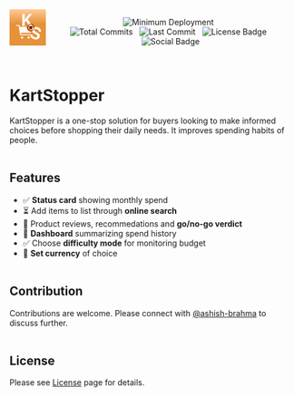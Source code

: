 
<div align="center" style="display: flex; margin: auto;">
  <!--  Brand logo -->
  <img src="KartStopper/Assets.xcassets/AppIcon.appiconset/KS_light.png" width="64px" height="64px"
       alt="App icon image with an orange background containing a blood red pause button surrounded by a cart symbol, initials K and S.">
  <br/><br/> <!--  Line break -->
  
  <!--  Badges -->
  <img alt="Minimum Deployment" src="https://img.shields.io/badge/minimum_deployment-18.0-orange"> &nbsp;  
  <img alt="Total Commits" src="https://img.shields.io/github/commit-activity/t/ashish-brahma/KartStopper"> &nbsp;
  <img alt="Last Commit" src="https://img.shields.io/github/last-commit/ashish-brahma/KartStopper"> &nbsp;
  <img alt="License Badge" src="https://img.shields.io/github/license/ashish-brahma/KartStopper"> &nbsp;
  <img alt="Social Badge" src="https://img.shields.io/badge/LinkedIn-Follow_us-blue?style=social&labelColor=black&color=%230969da">
  <br/><br/> <!--  Line break -->
</div> <!--  End of div -->

# KartStopper

KartStopper is a one-stop solution for buyers looking to make informed choices before shopping their daily needs. It improves spending habits of people.<br/><br/>

## Features

- ✅ **Status card** showing monthly spend
- ⏳ Add items to list through **online search**
- 🚧 Product reviews, recommedations and **go/no-go verdict**
- 🚧 **Dashboard** summarizing spend history
- ✅ Choose **difficulty mode** for monitoring budget
- 🚧 **Set currency** of choice
<br/><br/>

## Contribution

Contributions are welcome. Please connect with [@ashish-brahma](https://github.com/ashish-brahma) to discuss further.
<br/><br/>

## License

Please see [License](https://github.com/ashish-brahma/KartStopper/tree/main?tab=BSD-3-Clause-1-ov-file) page for details.
